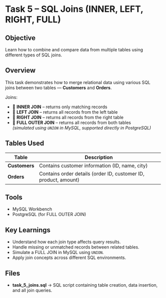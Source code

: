 # Task 5 – SQL Joins (INNER, LEFT, RIGHT, FULL)

##  Objective
Learn how to combine and compare data from multiple tables using different types of SQL joins.


##  Overview
This task demonstrates how to merge relational data using various SQL joins between two tables — **Customers** and **Orders**.

Joins:
- 🔹 **INNER JOIN** – returns only matching records  
- 🔹 **LEFT JOIN** – returns all records from the left table  
- 🔹 **RIGHT JOIN** – returns all records from the right table  
- 🔹 **FULL OUTER JOIN** – returns all records from both tables  
  *(simulated using `UNION` in MySQL, supported directly in PostgreSQL)*


## Tables Used
| Table | Description |
|--------|--------------|
| **Customers** | Contains customer information (ID, name, city) |
| **Orders** | Contains order details (order ID, customer ID, product, amount) |


##  Tools
- MySQL Workbench  
- PostgreSQL (for FULL OUTER JOIN)
  

## Key Learnings
- Understand how each join type affects query results.  
- Handle missing or unmatched records between related tables.  
- Simulate a FULL JOIN in MySQL using `UNION`.  
- Apply join concepts across different SQL environments.


## Files
- **task_5_joins.sql** → SQL script containing table creation, data insertion, and all join queries.

